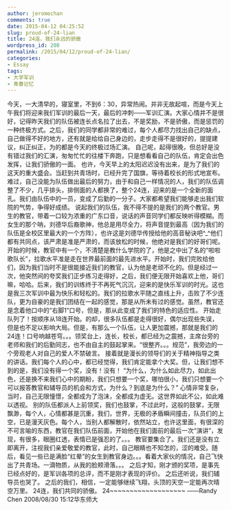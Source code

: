 ```yaml
---
author: jeromechan
comments: true
date: 2015-04-12 04:25:52
slug: proud-of-24-lian
title: 24连，我们永远的骄傲
wordpress_id: 208
permalink: /2015/04/12/proud-of-24-lian/
categories:
- Essay
tags:
- 大学军训
- 青春记忆
---
```


今天，一大清早的，寝室里，不到6：30，异常热闹。并非无故起喧，而是今天上午我们将迎来我们军训的最后一天，最后的冲刺——军训汇演。大家心情并不是很好，记得昨天我们的队伍被连长点名拉了出去，不是奖励，不是骄傲，而是惩罚的一种终极方式。之后，我们的同学都非常的难过，每个人都尽力找出自己的缺点，自己做得不好的地方，还有就是给给自己身边的，走步走得不是很好的，提提建议，纠正纠正，为的都是今天的终极过场汇演。
自己呢，起得很晚，但总好是没有错过我们的汇演，匆匆忙忙的往楼下奔跑，只是想看看自己的队伍，肯定会出色发挥，让我们骄傲的一面。
也许，今天早上的太阳迟迟没有出来，是为了我们的这天的重大盛会。当赶到共青场时，已经升完了国旗，等待着校长的形式地宣布。难过，自己没能为队伍做出最后的努力，由于和自己一样情况的人，我们的队伍调整了不少，几乎排头，排侧面的人都换了，整个24连，迎来的是一个全新的面孔。我们由队伍中的一员，变成了后勤的一分子。大家都希望我们能够走出我们软院的气势，争得好成绩。
说起我们的队伍，我不得不提的是我们的两个教官。男生的教官，带着一口较为浓重的广东口音，说话的声音同学们都反映听得模糊。而女生的那个呐，刘德华后裔歌神，他总是用尽全力，将声音提到最高（因为我们的队伍是全校区里最大的一个方阵），也许这是刘德华传授给他的高音秘诀吧^_^他们都有共同点，该严肃是准是严肃的，而该放松的时候，他绝对是我们的好哥们呢。开始的时候，教官中有一个，不清楚是教什么学院的了，他是之中出了名的“啦啦歌队长”，拉歌水平准是走在世界最前面的最先进水平。开始时，我们完败给他们，因为我们当时不是很能接近我们的教官，认为他是老顽不化的。但是经过一次，他突然间的夸奖我们正步练习走得好，之后，我们便无限开始喜欢上他，哥们嘛，哈哈。后来，我们的训练终于不再死气沉沉，迎来的是快乐军训的时光。这也是我三次军训中最为快乐和轻松的。我们的拉歌水平随之直线上升，击败了不少连队，更为自豪的是我们团结在一起的感觉，那是从所未有过的感觉。虽然，教官还是念着他口中的“右脚1”口号，但是，那从此变成了我们的特色的适应性。
开始走队列了！按顺序从18连开始。的却，很多队伍都是走得很好，偶尔出现些失误，但是也不足以影响大局。但是，有那么一个队伍，让人更加震撼，那就是我们的24连！口号响越苍穹。。。领奖台上，连长，校长，都已经为之震撼，主席台旁的老师和我们的后勤同志，也不由自主的鼓起掌来。“很整齐。。。规范”，我旁边的一个旁观老人对自己的爱人不禁破言。
接着就是漫长的领导们的关于精神指导之类的讲话。我们每个人的心中，都已经觉得，我们肯定能拿个大奖。但，让我们想不到的是，我们没有得一个奖，没有！没有！
“为什么，为什么如此尽力，如此出色，还是换不来我们心中的期盼，我们只想要一个奖，哪怕很小，我们只想要一个可以报答教官和辅导员的机会和方式，为什么？到底是为什么？”
心情非常复杂，当时，自己无限憧憬，全都成为了泡沫，全都成为虚无。这世界如此不公，如此难以透视。
别的队伍都派人上前领奖，我们也鼓掌，不过此时，这般的鼓掌，无限飘渺，每个人，心情都甚是沉重，我们，世界，无极的矛盾瞬间撞击，队员们的上空，已是漫天灰色。每个人，当别人都解散时，依然站立，也许这里面，有很深的不可言喻的东西，教官在我们队伍前面，开始他在我们面前的最后一次“演讲”，发现，有很多，眼圈红透，表情已是强忍的了。。。
教官要集合了。我们还是没有立即离开，注视我们亲爱敬爱的教官，此时，自己眼睛也不知怎的，涩的难受。随后，看见一些已是满脸“红晕”的女生到教官身边。。。看着大家伙的情况，自己飞快出了共青场。一滴物质，从我的脸颊滑落。。。
之后才知，刚才颁的奖项，是事先已经点好的，是军训各项的总评，而不是刚才表现的评价。
之后还听说，我们辅导员也哭了。
之后的我们，相信，一定能够继续飞翔，头顶的天空一定能再次晴空万里。
24连，我们共同的骄傲。
24~~~~~~~~~~~~~~~~~~~
——Randy Chen
2008/08/30 15:12华东师大
